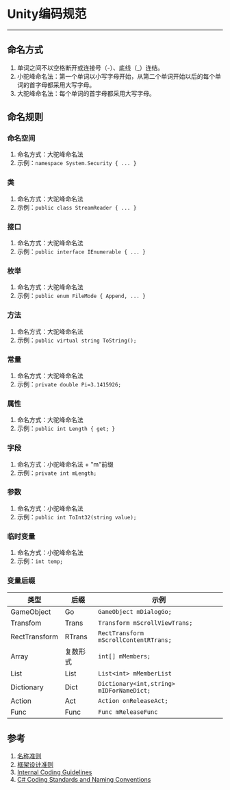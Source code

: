 ﻿# Unity编码规范

---

## 命名方式
1. 单词之间不以空格断开或连接号（-）、底线（_）连结。
2. 小驼峰命名法：第一个单词以小写字母开始，从第二个单词开始以后的每个单词的首字母都采用大写字母。
3. 大驼峰命名法：每个单词的首字母都采用大写字母。

## 命名规则
### 命名空间
1. 命名方式：大驼峰命名法
2. 示例：`namespace System.Security { ... }`

### 类
1. 命名方式：大驼峰命名法
2. 示例：`public class StreamReader { ... }`

### 接口
1. 命名方式：大驼峰命名法
2. 示例：`public interface IEnumerable { ... }`

### 枚举
1. 命名方式：大驼峰命名法
2. 示例：`public enum FileMode { Append, ... }`

### 方法
1. 命名方式：大驼峰命名法
2. 示例：`public virtual string ToString();`

### 常量
1. 命名方式：大驼峰命名法
2. 示例：`private double Pi=3.1415926;`

### 属性
1. 命名方式：大驼峰命名法
2. 示例：`public int Length { get; }`

### 字段
1. 命名方式：小驼峰命名法 + "m"前缀
2. 示例：`private int mLength;`

### 参数
1. 命名方式：小驼峰命名法
2. 示例：`public int ToInt32(string value); `

### 临时变量
1. 命名方式：小驼峰命名法
2. 示例：`int temp;`

### 变量后缀
|类型|后缀|示例|
|----|----|----|
|GameObject|Go|`GameObject mDialogGo;`
|Transfom  |Trans|`Transform mScrollViewTrans;`
|RectTransform|RTrans|`RectTransform mScrollContentRTrans;`
|Array|复数形式|`int[] mMembers;`
|List|List|`List<int> mMemberList`
|Dictionary|Dict|`Dictionary<int,string> mIDForNameDict;`
|Action|Act|`Action onReleaseAct;`
|Func|Func|`Func mReleaseFunc`


## 参考
1. [名称准则](https://docs.microsoft.com/zh-cn/previous-versions/dotnet/netframework-2.0/ms229002(v=vs.80))
2. [框架设计准则](https://docs.microsoft.com/zh-cn/dotnet/standard/design-guidelines/)
3. [Internal Coding Guidelines](https://blogs.msdn.microsoft.com/brada/2005/01/26/internal-coding-guidelines/)
4. [C# Coding Standards and Naming Conventions](https://www.dofactory.com/reference/csharp-coding-standards)